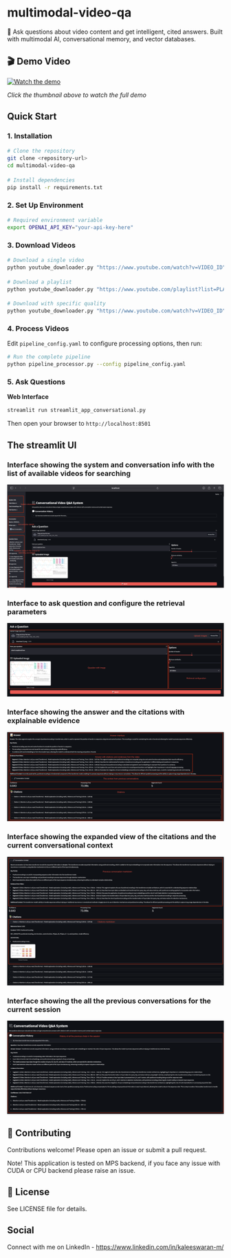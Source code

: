 # multimodal-video-qa
🎥 Ask questions about video content and get intelligent, cited answers. Built with multimodal AI, conversational memory, and vector databases.

## 🎬 Demo Video

[![Watch the demo](https://img.youtube.com/vi/Okxah0x88GM/maxresdefault.jpg)](https://www.youtube.com/watch?v=Okxah0x88GM)

*Click the thumbnail above to watch the full demo*

## Quick Start

### 1. Installation

```bash
# Clone the repository
git clone <repository-url>
cd multimodal-video-qa

# Install dependencies
pip install -r requirements.txt
```

### 2. Set Up Environment

```bash
# Required environment variable
export OPENAI_API_KEY="your-api-key-here"
```

### 3. Download Videos

```bash
# Download a single video
python youtube_downloader.py "https://www.youtube.com/watch?v=VIDEO_ID"

# Download a playlist
python youtube_downloader.py "https://www.youtube.com/playlist?list=PLAYLIST_ID"

# Download with specific quality
python youtube_downloader.py "https://www.youtube.com/watch?v=VIDEO_ID" -q 720p
```

### 4. Process Videos

Edit `pipeline_config.yaml` to configure processing options, then run:

```bash
# Run the complete pipeline
python pipeline_processor.py --config pipeline_config.yaml
```

### 5. Ask Questions

**Web Interface**

```bash
streamlit run streamlit_app_conversational.py
```

Then open your browser to `http://localhost:8501`

## The streamlit UI

### Interface showing the system and conversation info with the list of available videos for searching
![Interface showing the system and conversation info with the list of available videos for searching](images/UI1.png)

### Interface to ask question and configure the retrieval parameters
![Interface to ask question and configure the retrieval parameters](images/UI2.png)

### Interface showing the answer and the citations with explainable evidence
![Interface showing the answer and the citations with explainable evidence](images/UI3.png)

### Interface showing the expanded view of the citations and the current conversational context
![Interface showing the expanded view of the citations and the current conversational context](images/UI4.png)

### Interface showing the all the previous conversations for the current session
![Interface showing the all the previous conversations for the current session](images/UI5.png)

## 🤝 Contributing
Contributions welcome! Please open an issue or submit a pull request.

Note! This application is tested on MPS backend, if you face any issue with CUDA or CPU backend please raise an issue.

## 📄 License
See LICENSE file for details.

## Social
Connect with me on LinkedIn - https://www.linkedin.com/in/kaleeswaran-m/